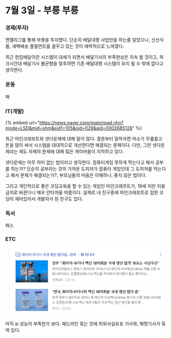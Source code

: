 # 7월 3일 - 부릉 부릉

### 경제\(투자\)

엔젤리그를 통해 부릉을 투자했다. 단순히 배달대행 사업만을 하는줄 알았으나, 신선식품, 새벽배송 풀필먼트를 꿈꾸고 있는 것이 매력적으로 느껴졌다.

최근 한집배달이란 시스템이 대세가 되면서 배달기사의 부족현상은 지속 될 것이고, 피크시간대 배달기사 불균형을 맞추려면 기존 배달대행 시스템이 유지 될 수 밖에 없다고 생각한다.

### 운동

패

### IT\(개발\)

{% embed url="https://news.naver.com/main/read.nhn?mode=LSD&mid=shm&sid1=105&oid=029&aid=0002685128" %}

최근 마인크래프트와 셧다운제에 대해 말이 많다. 결론부터 말하자면 마소가 무릎꿇고 돈을 많이 써서 시스템을 대대적으로 개선한다면 해결되는 문제이다. 다만, 그런 셧다운제라는 제도 자체의 문제에 대해 많은 게이머들이 지적하고 있다. 

셧다운제는 아무 의미 없는 법이라고 생각한다. 컴퓨터게임 못하게 막는다고 해서 공부를 하는가? 단순히 공부라는 것의 가까운 도피처가 컴퓨터 게임인데 그 도피처를 막는다고 해서 문제가 해결되는가?, 부모님들의 마음은 이해하나, 좋지 않은 법이다.

그리고 개인적으로 좋은 코딩교육을 할 수 있는 게임인 마인크래프트가, 19세 미만 이용금지로 바뀐다니 매우 안타까울 따름이다. 실제로 내 친구중에 마인크래프트로 접한 코딩이 재미있어서 개발자가 된 친구도 있다.

### 독서

패스  

### ETC

![](../.gitbook/assets/image%20%2843%29.png)

아직 ai 성능이 부족한가 보다. 헤드라인 묶는 것에 허위사실유포 기사와, 해명기사가 묶여 있다.

